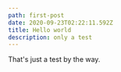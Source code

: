 ```yaml
---
path: first-post
date: 2020-09-23T02:22:11.592Z
title: Hello world
description: only a test
---
```

That's just a test by the way.